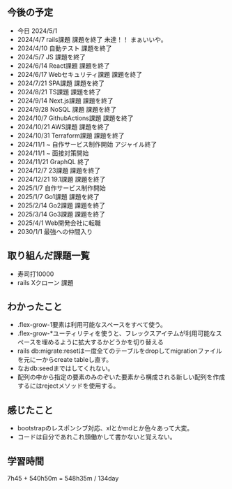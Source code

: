 ## 今後の予定
- 今日 2024/5/1
- 2024/4/7 rails課題 課題を終了 未達！！ まぁいいや。
- 2024/4/10 自動テスト 課題を終了
- 2024/5/7 JS 課題を終了
- 2024/6/14 React課題 課題を終了
- 2024/6/17 Webセキュリティ課題 課題を終了
- 2024/7/21 SPA課題 課題を終了
- 2024/8/21 TS課題 課題を終了
- 2024/9/14 Next.js課題 課題を終了
- 2024/9/28 NoSQL 課題 課題を終了
- 2024/10/7 GithubActions課題 課題を終了
- 2024/10/21 AWS課題 課題を終了
- 2024/10/31 Terraform課題 課題を終了
- 2024/11/1 ~ 自作サービス制作開始 アジャイル終了
- 2024/11/1 ~ 面接対策開始
- 2024/11/21 GraphQL 終了
- 2024/12/7 23課題 課題を終了
- 2024/12/21 19.1課題 課題を終了
- 2025/1/7 自作サービス制作開始
- 2025/1/7 Go1課題 課題を終了
- 2025/2/14 Go2課題 課題を終了
- 2025/3/14 Go3課題 課題を終了
- 2025/4/1 Web開発会社に転職
- 2030/1/1 最強への仲間入り

## 取り組んだ課題一覧
- 寿司打10000
- rails Xクローン 課題
## わかったこと
- .flex-grow-1要素は利用可能なスペースをすべて使う。
- .flex-grow-*ユーティリティを使うと、フレックスアイテムが利用可能なスペースを埋めるように拡大するかどうかを切り替える
- rails db:migrate:resetは一度全てのテーブルをdropしてmigrationファイルを元に一からcreate tableし直す。
- なおdb:seedまではしてくれない。
- 配列の中から指定の要素のみのぞいた要素から構成される新しい配列を作成するにはrejectメソッドを使用する。
## 感じたこと
- bootstrapのレスポンシブ対応、xlとかmdとか色々あって大変。
- コードは自分であれこれ頭働かして書かないと覚えない。
## 学習時間
7h45 + 540h50m 
= 548h35m / 134day